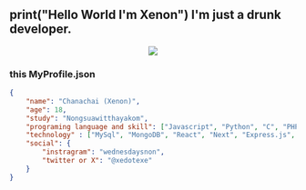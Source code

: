 <h2>print("Hello World I'm Xenon") I'm just a drunk developer.</h2>

<p align="center">
    <img src="https://lanyard.cnrad.dev/api/628826650972258344"/>
</p>

### this MyProfile.json

```json
{
    "name": "Chanachai (Xenon)",
    "age": 18,
    "study": "Nongsuawitthayakom",
    "programing language and skill": ["Javascript", "Python", "C", "PHP", "HTML", "CSS"],
    "technology" : ["MySql", "MongoDB", "React", "Next", "Express.js", "Bootstrap", "TailwindCSS", "Discord.js"],
    "social": {
        "instragram": "wednesdaysnon",
        "twitter or X": "@xedotexe"
    }
}
```
